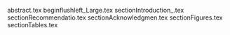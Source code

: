 abstract.tex
beginflushleft_Large.tex
sectionIntroduction_.tex
sectionRecommendatio.tex
sectionAcknowledgmen.tex
sectionFigures.tex
sectionTables.tex
